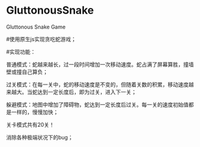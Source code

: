 # GluttonousSnake
Gluttonous Snake Game

#使用原生js实现贪吃蛇游戏；

#实现功能：

普通模式：蛇越来越长，过一段时间增加一次移动速度。蛇占满了屏幕算胜，撞墙壁或撞自己算负；

过关模式：在每一关中，蛇的移动速度是不变的，但随着关数的积累，移动速度越来越大。当蛇达到一定长度后，即为过关，进入下一关；

躲避模式：地图中增加了障碍物，蛇达到一定长度后过关。每一关的速度初始值都是一样的，慢慢加快；

关卡模式共有20关！

消除各种极端状况下的bug；



